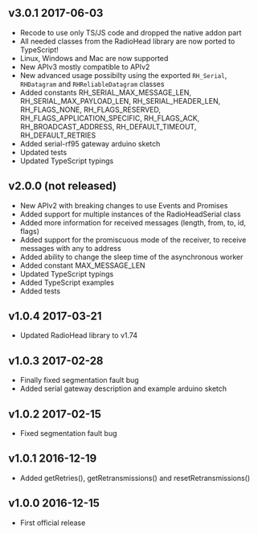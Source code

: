 ## v3.0.1 2017-06-03
- Recode to use only TS/JS code and dropped the native addon part
- All needed classes from the RadioHead library are now ported to TypeScript!
- Linux, Windows and Mac are now supported
- New APIv3 mostly compatible to APIv2
- New advanced usage possibilty using the exported `RH_Serial`, `RHDatagram` and `RHReliableDatagram` classes
- Added constants RH_SERIAL_MAX_MESSAGE_LEN, RH_SERIAL_MAX_PAYLOAD_LEN, RH_SERIAL_HEADER_LEN, RH_FLAGS_NONE, RH_FLAGS_RESERVED, RH_FLAGS_APPLICATION_SPECIFIC, RH_FLAGS_ACK, RH_BROADCAST_ADDRESS, RH_DEFAULT_TIMEOUT, RH_DEFAULT_RETRIES
- Added serial-rf95 gateway arduino sketch
- Updated tests
- Updated TypeScript typings

## v2.0.0 (not released)
- New APIv2 with breaking changes to use Events and Promises
- Added support for multiple instances of the RadioHeadSerial class
- Added more information for received messages (length, from, to, id, flags)
- Added support for the promiscuous mode of the receiver, to receive messages with any to address
- Added ability to change the sleep time of the asynchronous worker
- Added constant MAX_MESSAGE_LEN
- Updated TypeScript typings
- Added TypeScript examples
- Added tests

## v1.0.4 2017-03-21
- Updated RadioHead library to v1.74

## v1.0.3 2017-02-28
- Finally fixed segmentation fault bug
- Added serial gateway description and example arduino sketch

## v1.0.2 2017-02-15
- Fixed segmentation fault bug

## v1.0.1 2016-12-19
- Added getRetries(), getRetransmissions() and resetRetransmissions()

## v1.0.0 2016-12-15
- First official release
